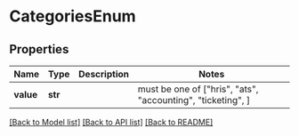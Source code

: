 # CategoriesEnum


## Properties
Name | Type | Description | Notes
------------ | ------------- | ------------- | -------------
**value** | **str** |  |  must be one of ["hris", "ats", "accounting", "ticketing", ]

[[Back to Model list]](../README.md#documentation-for-models) [[Back to API list]](../README.md#documentation-for-api-endpoints) [[Back to README]](../README.md)


